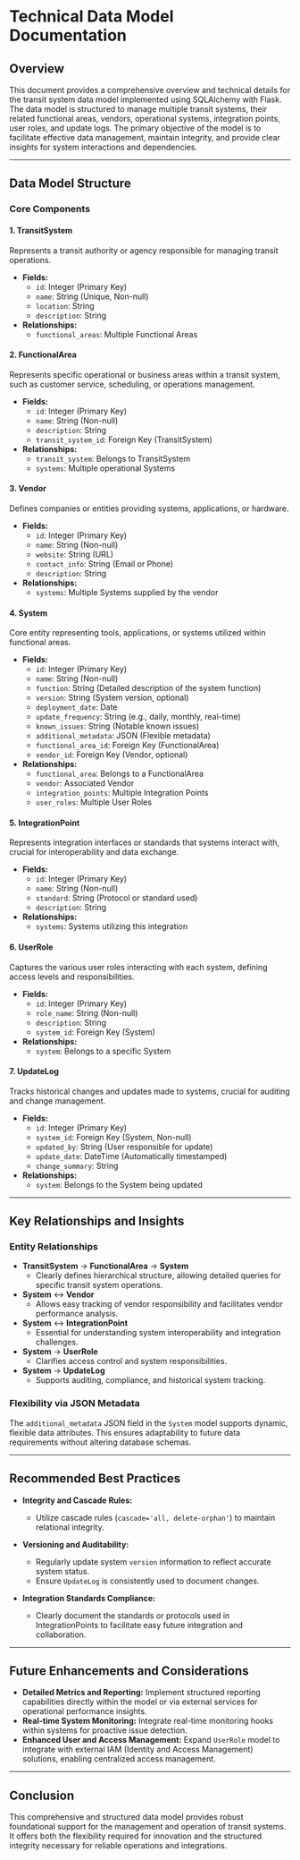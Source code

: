 # Technical Data Model Documentation

## Overview
This document provides a comprehensive overview and technical details for the transit system data model implemented using SQLAlchemy with Flask. The data model is structured to manage multiple transit systems, their related functional areas, vendors, operational systems, integration points, user roles, and update logs. The primary objective of the model is to facilitate effective data management, maintain integrity, and provide clear insights for system interactions and dependencies.

---

## Data Model Structure

### Core Components

#### 1. TransitSystem
Represents a transit authority or agency responsible for managing transit operations.
- **Fields:**
  - `id`: Integer (Primary Key)
  - `name`: String (Unique, Non-null)
  - `location`: String
  - `description`: String
- **Relationships:**
  - `functional_areas`: Multiple Functional Areas

#### 2. FunctionalArea
Represents specific operational or business areas within a transit system, such as customer service, scheduling, or operations management.
- **Fields:**
  - `id`: Integer (Primary Key)
  - `name`: String (Non-null)
  - `description`: String
  - `transit_system_id`: Foreign Key (TransitSystem)
- **Relationships:**
  - `transit_system`: Belongs to TransitSystem
  - `systems`: Multiple operational Systems

#### 3. Vendor
Defines companies or entities providing systems, applications, or hardware.
- **Fields:**
  - `id`: Integer (Primary Key)
  - `name`: String (Non-null)
  - `website`: String (URL)
  - `contact_info`: String (Email or Phone)
  - `description`: String
- **Relationships:**
  - `systems`: Multiple Systems supplied by the vendor

#### 4. System
Core entity representing tools, applications, or systems utilized within functional areas.
- **Fields:**
  - `id`: Integer (Primary Key)
  - `name`: String (Non-null)
  - `function`: String (Detailed description of the system function)
  - `version`: String (System version, optional)
  - `deployment_date`: Date
  - `update_frequency`: String (e.g., daily, monthly, real-time)
  - `known_issues`: String (Notable known issues)
  - `additional_metadata`: JSON (Flexible metadata)
  - `functional_area_id`: Foreign Key (FunctionalArea)
  - `vendor_id`: Foreign Key (Vendor, optional)
- **Relationships:**
  - `functional_area`: Belongs to a FunctionalArea
  - `vendor`: Associated Vendor
  - `integration_points`: Multiple Integration Points
  - `user_roles`: Multiple User Roles

#### 5. IntegrationPoint
Represents integration interfaces or standards that systems interact with, crucial for interoperability and data exchange.
- **Fields:**
  - `id`: Integer (Primary Key)
  - `name`: String (Non-null)
  - `standard`: String (Protocol or standard used)
  - `description`: String
- **Relationships:**
  - `systems`: Systems utilizing this integration

#### 6. UserRole
Captures the various user roles interacting with each system, defining access levels and responsibilities.
- **Fields:**
  - `id`: Integer (Primary Key)
  - `role_name`: String (Non-null)
  - `description`: String
  - `system_id`: Foreign Key (System)
- **Relationships:**
  - `system`: Belongs to a specific System

#### 7. UpdateLog
Tracks historical changes and updates made to systems, crucial for auditing and change management.
- **Fields:**
  - `id`: Integer (Primary Key)
  - `system_id`: Foreign Key (System, Non-null)
  - `updated_by`: String (User responsible for update)
  - `update_date`: DateTime (Automatically timestamped)
  - `change_summary`: String
- **Relationships:**
  - `system`: Belongs to the System being updated

---

## Key Relationships and Insights

### Entity Relationships
- **TransitSystem** → **FunctionalArea** → **System**
  - Clearly defines hierarchical structure, allowing detailed queries for specific transit system operations.
- **System** ↔ **Vendor**
  - Allows easy tracking of vendor responsibility and facilitates vendor performance analysis.
- **System** ↔ **IntegrationPoint**
  - Essential for understanding system interoperability and integration challenges.
- **System** → **UserRole**
  - Clarifies access control and system responsibilities.
- **System** → **UpdateLog**
  - Supports auditing, compliance, and historical system tracking.

### Flexibility via JSON Metadata
The `additional_metadata` JSON field in the `System` model supports dynamic, flexible data attributes. This ensures adaptability to future data requirements without altering database schemas.

---

## Recommended Best Practices

- **Integrity and Cascade Rules:**
  - Utilize cascade rules (`cascade='all, delete-orphan'`) to maintain relational integrity.

- **Versioning and Auditability:**
  - Regularly update system `version` information to reflect accurate system status.
  - Ensure `UpdateLog` is consistently used to document changes.

- **Integration Standards Compliance:**
  - Clearly document the standards or protocols used in IntegrationPoints to facilitate easy future integration and collaboration.

---

## Future Enhancements and Considerations
- **Detailed Metrics and Reporting:** Implement structured reporting capabilities directly within the model or via external services for operational performance insights.
- **Real-time System Monitoring:** Integrate real-time monitoring hooks within systems for proactive issue detection.
- **Enhanced User and Access Management:** Expand `UserRole` model to integrate with external IAM (Identity and Access Management) solutions, enabling centralized access management.

---

## Conclusion
This comprehensive and structured data model provides robust foundational support for the management and operation of transit systems. It offers both the flexibility required for innovation and the structured integrity necessary for reliable operations and integrations.
